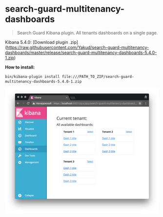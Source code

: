 # search-guard-multitenancy-dashboards

> Search Guard Kibana plugin. All tenants dashboards on a single page.


Kibana 5.4.0:
[Download plugin .zip] (https://raw.githubusercontent.com/Yakud/search-guard-multitenancy-dashboards/master/release/search-guard-multitenancy-dashboards-5.4.0-1.zip)

<b> How to install:</b>

```
bin/kibana-plugin install file:///PATH_TO_ZIP/search-guard-multitenancy-dashboards-5.4.0-1.zip
```

<p align="center">
  <img src="https://raw.githubusercontent.com/Yakud/search-guard-multitenancy-dashboards/master/screenshot/screen_2.png">
</p>
